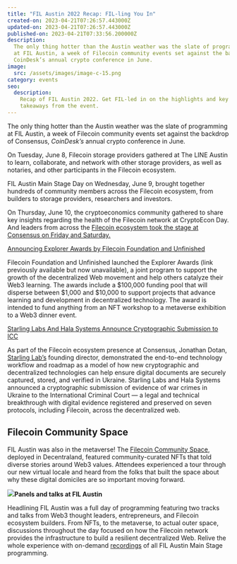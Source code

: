 ```yaml
---
title: "FIL Austin 2022 Recap: FIL-ling You In"
created-on: 2023-04-21T07:26:57.443000Z
updated-on: 2023-04-21T07:26:57.443000Z
published-on: 2023-04-21T07:33:56.200000Z
description:
  The only thing hotter than the Austin weather was the slate of programming
  at FIL Austin, a week of Filecoin community events set against the backdrop of Consensus,
  CoinDesk’s annual crypto conference in June.
image:
  src: /assets/images/image-c-15.png
category: events
seo:
  description:
    Recap of FIL Austin 2022. Get FIL-led in on the highlights and key
    takeaways from the event.
---
```


The only thing hotter than the Austin weather was the slate of programming at FIL Austin, a week of Filecoin community events set against the backdrop of Consensus, _CoinDesk’s_ annual crypto conference in June.

On Tuesday, June 8, Filecoin storage providers gathered at The LINE Austin to learn, collaborate, and network with other storage providers, as well as notaries, and other participants in the Filecoin ecosystem.

FIL Austin Main Stage Day on Wednesday, June 9, brought together hundreds of community members across the Filecoin ecosystem, from builders to storage providers, researchers and investors.

On Thursday, June 10, the cryptoeconomics community gathered to share key insights regarding the health of the Filecoin network at CryptoEcon Day. And leaders from across the [Filecoin ecosystem took the stage at Consensus on Friday and Saturday.](https://www.youtube.com/watch?v=9Db0rXvscYY)

[Announcing Explorer Awards by Filecoin Foundation and Unfinished](/blog/announcing-explorer-awards-by-filecoin-foundation-and-unfinished)

Filecoin Foundation and Unfinished launched the Explorer Awards (link previously available but now unavailable), a joint program to support the growth of the decentralized Web movement and help others catalyze their Web3 learning. The awards include a $100,000 funding pool that will disperse between $1,000 and $10,000 to support projects that advance learning and development in decentralized technology. The award is intended to fund anything from an NFT workshop to a metaverse exhibition to a Web3 dinner event.

[Starling Labs And Hala Systems Announce Cryptographic Submission to ICC](https://www.cnn.com/2022/06/10/tech/ukraine-war-crimes-blockchain/index.html)

As part of the Filecoin ecosystem presence at Consensus, Jonathan Dotan, [Starling Lab’s](/ecosystem-explorer/starling-lab) founding director, demonstrated the end-to-end technology workflow and roadmap as a model of how new cryptographic and decentralized technologies can help ensure digital documents are securely captured, stored, and verified in Ukraine. Starling Labs and Hala Systems announced a cryptographic submission of evidence of war crimes in Ukraine to the International Criminal Court — a legal and technical breakthrough with digital evidence registered and preserved on seven protocols, including Filecoin, across the decentralized web.

## Filecoin Community Space

FIL Austin was also in the metaverse! The [Filecoin Community Space](https://play.decentraland.org/?position=-4%2C-133&realm=dg&island=I6l4q), deployed in Decentraland, featured community-curated NFTs that told diverse stories around Web3 values. Attendees experienced a tour through our new virtual locale and heard from the folks that built the space about why these digital domiciles are so important moving forward.

![](/assets/images/643e68b595dde73b512b7580_1-sxjkfvgiga2wqdrjerjfca.jpeg)**Panels and talks at FIL Austin**

Headlining FIL Austin was a full day of programming featuring two tracks and talks from Web3 thought leaders, entrepreneurs, and Filecoin ecosystem builders. From NFTs, to the metaverse, to actual outer space, discussions throughout the day focused on how the Filecoin network provides the infrastructure to build a resilient decentralized Web. Relive the whole experience with on-demand [recordings](https://www.youtube.com/playlist?list=PLp3zrT1ewY0nKSt_IKNhxNyRCzI7KiWwS) of all FIL Austin Main Stage programming.
